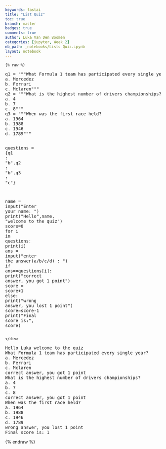 ```yaml
---
keywords: fastai
title: "List Quiz"
toc: true
branch: master
badges: true
comments: true
author: Luka Van Den Boomen
categories: [jupyter, Week 2]
nb_path: _notebooks/Lists Quiz.ipynb
layout: notebook
---
```


<!--
#################################################
### THIS FILE WAS AUTOGENERATED! DO NOT EDIT! ###
#################################################
# file to edit: _notebooks/Lists Quiz.ipynb
-->

<div class="container" id="notebook-container">
        
    {% raw %}
    
<div class="cell border-box-sizing code_cell rendered">
<div class="input">

<div class="inner_cell">
    <div class="input_area">
<div class=" highlight hl-ipython3"><pre><span></span><span class="n">q1</span> <span class="o">=</span> <span class="s2">&quot;&quot;&quot;What Formula 1 team has participated every single year?</span>
<span class="s2">a. Mercedez</span>
<span class="s2">b. Ferrari</span>
<span class="s2">c. Mclaren&quot;&quot;&quot;</span>
<span class="n">q2</span> <span class="o">=</span> <span class="s2">&quot;&quot;&quot;What is the highest number of drivers championships?</span>
<span class="s2">a. 4</span>
<span class="s2">b. 7</span>
<span class="s2">c. 8&quot;&quot;&quot;</span>
<span class="n">q3</span> <span class="o">=</span> <span class="s2">&quot;&quot;&quot;When was the first race held?</span>
<span class="s2">a. 1964</span>
<span class="s2">b. 1988</span>
<span class="s2">c. 1946</span>
<span class="s2">d. 1789&quot;&quot;&quot;</span>

<span class="n">questions</span> <span class="o">=</span> <span class="p">{</span><span class="n">q1</span> <span class="p">:</span> <span class="s2">&quot;b&quot;</span><span class="p">,</span><span class="n">q2</span> <span class="p">:</span> <span class="s2">&quot;b&quot;</span><span class="p">,</span><span class="n">q3</span> <span class="p">:</span> <span class="s2">&quot;c&quot;</span><span class="p">}</span>

<span class="n">name</span> <span class="o">=</span> <span class="nb">input</span><span class="p">(</span><span class="s2">&quot;Enter your name: &quot;</span><span class="p">)</span>
<span class="nb">print</span><span class="p">(</span><span class="s2">&quot;Hello&quot;</span><span class="p">,</span><span class="n">name</span><span class="p">,</span> <span class="s2">&quot;welcome to the quiz&quot;</span><span class="p">)</span>
<span class="n">score</span><span class="o">=</span><span class="mi">0</span>
<span class="k">for</span> <span class="n">i</span> <span class="ow">in</span> <span class="n">questions</span><span class="p">:</span>
    <span class="nb">print</span><span class="p">(</span><span class="n">i</span><span class="p">)</span>
    <span class="n">ans</span> <span class="o">=</span> <span class="nb">input</span><span class="p">(</span><span class="s2">&quot;enter the answer(a/b/c/d) : &quot;</span><span class="p">)</span>
    <span class="k">if</span> <span class="n">ans</span><span class="o">==</span><span class="n">questions</span><span class="p">[</span><span class="n">i</span><span class="p">]:</span>
        <span class="nb">print</span><span class="p">(</span><span class="s2">&quot;correct answer, you got 1 point&quot;</span><span class="p">)</span>
        <span class="n">score</span> <span class="o">=</span> <span class="n">score</span><span class="o">+</span><span class="mi">1</span>
    <span class="k">else</span><span class="p">:</span>
        <span class="nb">print</span><span class="p">(</span><span class="s2">&quot;wrong answer, you lost 1 point&quot;</span><span class="p">)</span>
        <span class="n">score</span><span class="o">=</span><span class="n">score</span><span class="o">-</span><span class="mi">1</span>
<span class="nb">print</span><span class="p">(</span><span class="s2">&quot;Final score is:&quot;</span><span class="p">,</span> <span class="n">score</span><span class="p">)</span>
</pre></div>

    </div>
</div>
</div>

<div class="output_wrapper">
<div class="output">

<div class="output_area">

<div class="output_subarea output_stream output_stdout output_text">
<pre>Hello Luka welcome to the quiz
What Formula 1 team has participated every single year?
a. Mercedez
b. Ferrari
c. Mclaren
correct answer, you got 1 point
What is the highest number of drivers championships?
a. 4
b. 7
c. 8
correct answer, you got 1 point
When was the first race held?
a. 1964
b. 1988
c. 1946
d. 1789
wrong answer, you lost 1 point
Final score is: 1
</pre>
</div>
</div>

</div>
</div>

</div>
    {% endraw %}

</div>
 

